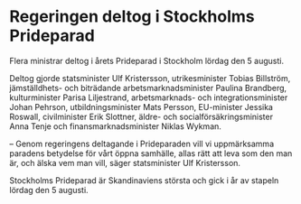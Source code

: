 # Regeringen deltog i Stockholms Prideparad

Flera ministrar deltog i årets Prideparad i Stockholm lördag den 5 augusti.

Deltog gjorde statsminister Ulf Kristersson, utrikesminister Tobias Billström, jämställdhets- och biträdande arbetsmarknadsminister Paulina Brandberg, kulturminister Parisa Liljestrand, arbetsmarknads- och integrations­minister Johan Pehrson, utbildningsminister Mats Persson, EU-minister Jessika Roswall, civilminister Erik Slottner, äldre- och socialförsäkringsminister Anna Tenje och finansmarknadsminister Niklas Wykman.

– Genom regeringens deltagande i Prideparaden vill vi uppmärksamma paradens betydelse för vårt öppna samhälle, allas rätt att leva som den man är, och älska vem man vill, säger statsminister Ulf Kristersson.

Stockholms Prideparad är Skandinaviens största och gick i år av stapeln lördag den 5 augusti.
